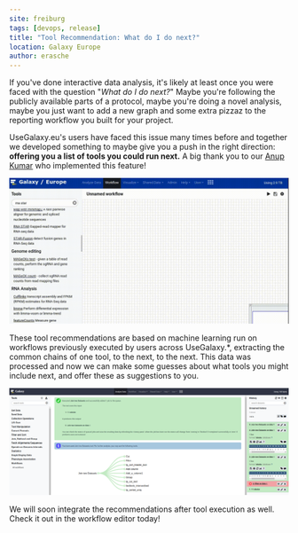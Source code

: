 ```yaml
---
site: freiburg
tags: [devops, release]
title: "Tool Recommendation: What do I do next?"
location: Galaxy Europe
author: erasche
---
```


If you've done interactive data analysis, it's likely at least once you were
faced with the question "*What do I do next?*" Maybe you're following the
publicly available parts of a protocol, maybe you're doing a novel analysis,
maybe you just want to add a new graph and some extra pizzaz to the reporting
workflow you built for your project.

UseGalaxy.eu's users have faced this issue many times before and together we
developed something to maybe give you a push in the right direction: **offering
you a list of tools you could run next.** A big thank you to our [Anup Kumar](/people#anuprulez) who implemented this feature!

!["A list of tools that you can run next in a workflow"](/assets/media/tool-prediction.gif)

These tool recommendations are based on machine learning run on workflows
previously executed by users across UseGalaxy.\*, extracting the common chains
of one tool, to the next, to the next. This data was processed and now we can
make some guesses about what tools you might include next, and offer these as
suggestions to you.

!["A set of suggestions after interactive usage"](/assets/media/tool-prediction.png)

We will soon integrate the recommendations after tool execution as well. Check
it out in the workflow editor today!

